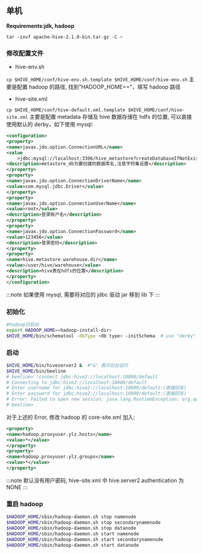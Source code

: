 ## 单机

**Requirements:jdk, hadoop**

`tar -zxvf apache-hive-2.1.0-bin.tar.gz -C ~`

### 修改配置文件

- hive-env.sh

`cp $HIVE_HOME/conf/hive-env.sh.template $HIVE_HOME/conf/hive-env.sh`
主要是配置 hadoop 的路径, 找到"HADOOP_HOME=="，填写 hadoop 路径

- hive-site.xml

`cp $HIVE_HOME/conf/hive-default.xml.template $HIVE_HOME/conf/hive-site.xml`
主要是配置 metadata 存储及 hive 数据存储在 hdfs 的位置, 可以直接使用默认的 derby，如下使用 mysql:

```xml
<configuration>
<property>
<name>javax.jdo.option.ConnectionURL</name>
<value
    >jdbc:mysql://localhost:3306/hive_metastore?createDatabaseIfNotExist=true&amp;characterEncoding=UTF-8&amp;useSSL=false</value>
<description>metastore_db为要创建的数据库名,注意字符集设置</description>
</property>
<property>
<name>javax.jdo.option.ConnectionDriverName</name>
<value>com.mysql.jdbc.Driver</value>
</property>
<property>
<name>javax.jdo.option.ConnectionUserName</name>
<value>root</value>
<description>登录账户名</description>
</property>
<property>
<name>javax.jdo.option.ConnectionPassword</name>
<value>123456</value>
<description>登录密码</description>
</property>
<property>
<name>hive.metastore.warehouse.dir</name>
<value>/user/hive/warehouse</value>
<description>hive表在hdfs的位置</description>
</property>
</configuration>
```

:::note
如果使用 mysql, 需要将对应的 jdbc 驱动 jar 移到 lib 下
:::

### 初始化

```bash
#hadoop已启动
export HADOOP_HOME=<hadoop-install-dir>
$HIVE_HOME/bin/schematool -dbType <db type> -initSchema  # use "derby" as db type or "mysql"
```

### 启动

```bash
$HIVE_HOME/bin/hiveserver2 &  #"&" 表示后台运行
$HIVE_HOME/bin/beeline
# beeline> !connect jdbc:hive2://localhost:10000/default
# Connecting to jdbc:hive2://localhost:10000/default
# Enter username for jdbc:hive2://localhost:10000/default:(直接回车)
# Enter password for jdbc:hive2://localhost:10000/default:(直接回车)
# Error: Failed to open new session: java.lang.RuntimeException: org.apache.hadoop.ipc.RemoteException(org.apache.hadoop.security.authorize.AuthorizationException): User: ylz is not allowed to impersonate anonymous (state=,code=0)
# beeline>
```

对于上述的 Error, 修改 hadoop 的 core-site.xml 加入:

```xml
<property>
<name>hadoop.proxyuser.ylz.hosts</name>
<value>*</value>
</property>
<property>
<name>hadoop.proxyuser.ylz.groups</name>
<value>*</value>
</property>
```

:::note
默认没有用户密码, hive-site.xml 中 hive.server2.authentication 为 NONE
:::

### 重启 hadoop

```bash
$HADOOP_HOME/sbin/hadoop-daemon.sh stop namenode
$HADOOP_HOME/sbin/hadoop-daemon.sh stop secondarynamenode
$HADOOP_HOME/sbin/hadoop-daemon.sh stop datanode
$HADOOP_HOME/sbin/hadoop-daemon.sh start namenode
$HADOOP_HOME/sbin/hadoop-daemon.sh start secondarynamenode
$HADOOP_HOME/sbin/hadoop-daemon.sh start datanode
```
